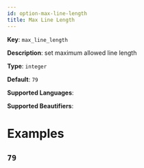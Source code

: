 ```yaml
---
id: option-max-line-length
title: Max Line Length
---
```

**Key**: `max_line_length`

**Description**: set maximum allowed line length

**Type**: `integer`

**Default**: `79`

**Supported Languages**: 

**Supported Beautifiers**: 

# Examples
## `79`